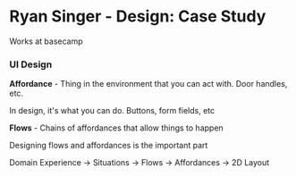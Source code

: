 # Ryan Singer - Design: Case Study

Works at basecamp

### UI Design

**Affordance** - Thing in the environment that you can act with.  Door handles, etc.

In design, it's what you can do.  Buttons, form fields, etc

**Flows** - Chains of affordances that allow things to happen

Designing flows and affordances is the important part

Domain Experience -> Situations -> Flows -> Affordances -> 2D Layout
